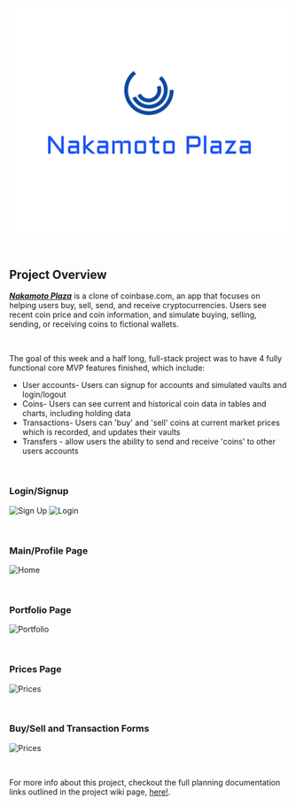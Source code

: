 ![banner](https://github.com/robert-debug/nakamoto-plaza/blob/master/react-app/src/image-assets/color_logo_with_background.png)

&nbsp;&nbsp;&nbsp;&nbsp;&nbsp;&nbsp;&nbsp;&nbsp;&nbsp;&nbsp;

## Project Overview

***[Nakamoto Plaza](https://nakamoto-plaza.herokuapp.com/)*** is a clone of coinbase.com, an app that focuses on helping users buy, sell, send, and receive cryptocurrencies. Users see recent coin price and coin information, and simulate buying, selling, sending, or receiving coins to fictional wallets. 

&nbsp;&nbsp;&nbsp;&nbsp;&nbsp;&nbsp;&nbsp;&nbsp;&nbsp;&nbsp;

The goal of this week and a half long, full-stack project was to have 4 fully functional core MVP features finished, which include:  
- User accounts- Users can signup for accounts and simulated vaults and login/logout
- Coins- Users can see current and historical coin data in tables and charts, including holding data 
- Transactions- Users can 'buy' and 'sell' coins at current market prices which is recorded, and updates their vaults
- Transfers - allow users the ability to send and receive 'coins' to other users accounts


&nbsp;&nbsp;&nbsp;&nbsp;&nbsp;&nbsp;&nbsp;&nbsp;&nbsp;&nbsp;

### Login/Signup

![Sign Up]()
![Login]()

&nbsp;&nbsp;&nbsp;&nbsp;&nbsp;&nbsp;&nbsp;&nbsp;&nbsp;&nbsp;

### Main/Profile Page


![Home]()

&nbsp;&nbsp;&nbsp;&nbsp;&nbsp;&nbsp;&nbsp;&nbsp;&nbsp;&nbsp;

### Portfolio Page


![Portfolio]()

&nbsp;&nbsp;&nbsp;&nbsp;&nbsp;&nbsp;&nbsp;&nbsp;&nbsp;&nbsp;

### Prices Page 



![Prices]()

&nbsp;&nbsp;&nbsp;&nbsp;&nbsp;&nbsp;&nbsp;&nbsp;&nbsp;&nbsp;


###  Buy/Sell and Transaction Forms 



![Prices]()

&nbsp;&nbsp;&nbsp;&nbsp;&nbsp;&nbsp;&nbsp;&nbsp;&nbsp;&nbsp;

For more info about this project, checkout the full planning documentation links outlined in the project wiki page, [here!](https://github.com/robert-debug/nakamoto-plaza/wiki). 
